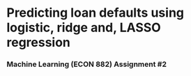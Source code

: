 # Predicting loan defaults using logistic, ridge and, LASSO regression

### Machine Learning (ECON 882) Assignment #2
